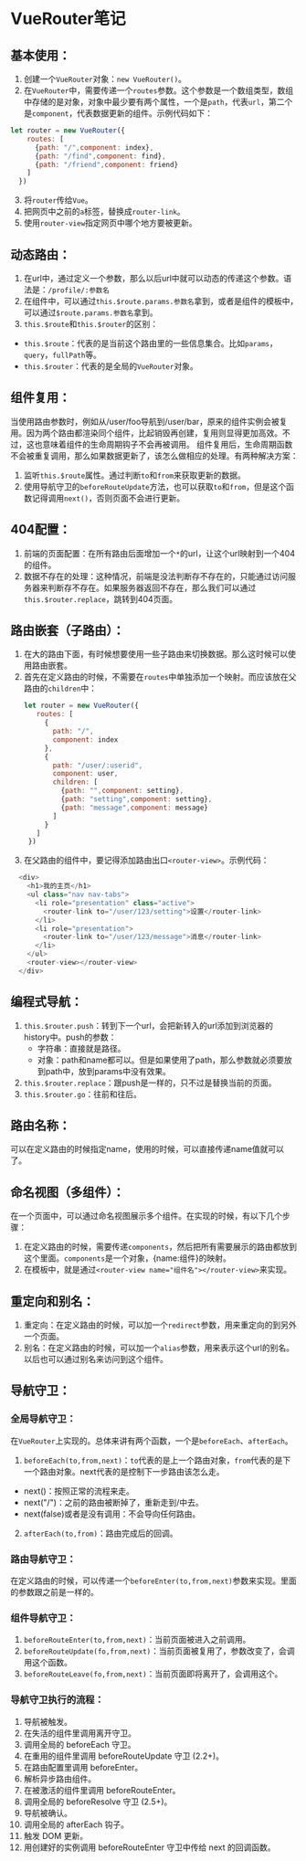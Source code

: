 
# VueRouter笔记

## 基本使用：
1. 创建一个`VueRouter`对象：`new VueRouter()`。
2. 在`VueRouter`中，需要传递一个`routes`参数。这个参数是一个数组类型，数组中存储的是对象，对象中最少要有两个属性，一个是`path`，代表`url`，第二个是`component`，代表数据更新的组件。示例代码如下：
  ```js
  let router = new VueRouter({
      routes: [
        {path: "/",component: index},
        {path: "/find",component: find},
        {path: "/friend",component: friend}
      ]
    })
  ```
3. 将`router`传给`Vue`。
4. 把网页中之前的`a`标签，替换成`router-link`。
5. 使用`router-view`指定网页中哪个地方要被更新。


## 动态路由：
1. 在url中，通过定义一个参数，那么以后url中就可以动态的传递这个参数。语法是：`/profile/:参数名`
2. 在组件中，可以通过`this.$route.params.参数名`拿到，或者是组件的模板中，可以通过`$route.params.参数名`拿到。
3. `this.$route`和`this.$router`的区别：
  * `this.$route`：代表的是当前这个路由里的一些信息集合。比如`params`，`query`，`fullPath`等。
  * `this.$router`：代表的是全局的`VueRouter`对象。

## 组件复用：
当使用路由参数时，例如从/user/foo导航到/user/bar，原来的组件实例会被复用。因为两个路由都渲染同个组件，比起销毁再创建，复用则显得更加高效。不过，这也意味着组件的生命周期钩子不会再被调用。
组件复用后，生命周期函数不会被重复调用，那么如果数据更新了，该怎么做相应的处理。有两种解决方案：
1. 监听`this.$route`属性。通过判断`to`和`from`来获取更新的数据。
2. 使用导航守卫的`beforeRouteUpdate`方法，也可以获取`to`和`from`，但是这个函数记得调用`next()`，否则页面不会进行更新。

## 404配置：
1. 前端的页面配置：在所有路由后面增加一个`*`的url，让这个url映射到一个404的组件。
2. 数据不存在的处理：这种情况，前端是没法判断存不存在的，只能通过访问服务器来判断存不存在。如果服务器返回不存在，那么我们可以通过`this.$router.replace`，跳转到404页面。

## 路由嵌套（子路由）：
1. 在大的路由下面，有时候想要使用一些子路由来切换数据。那么这时候可以使用路由嵌套。
2. 首先在定义路由的时候，不需要在`routes`中单独添加一个映射。而应该放在父路由的`children`中：
   ```js
   let router = new VueRouter({
      routes: [
        {
          path: "/",
          component: index
        },
        {
          path: "/user/:userid",
          component: user,
          children: [
            {path: "",component: setting},
            {path: "setting",component: setting},
            {path: "message",component: message}
          ]
        }
      ]
    })
   ```
3. 在父路由的组件中，要记得添加路由出口`<router-view>`。示例代码：
  ```js
    <div>
      <h1>我的主页</h1>
      <ul class="nav nav-tabs">
        <li role="presentation" class="active">
          <router-link to="/user/123/setting">设置</router-link>
        </li>
        <li role="presentation">
          <router-link to="/user/123/message">消息</router-link>
        </li>
      </ul>
      <router-view></router-view>
    </div>
  ```

## 编程式导航：
1. `this.$router.push`：转到下一个url，会把新转入的url添加到浏览器的history中。push的参数：
    * 字符串：直接就是路径。
    * 对象：path和name都可以。但是如果使用了path，那么参数就必须要放到path中，放到params中没有效果。
2. `this.$router.replace`：跟push是一样的，只不过是替换当前的页面。
3. `this.$router.go`：往前和往后。

## 路由名称：
可以在定义路由的时候指定name，使用的时候，可以直接传递name值就可以了。

## 命名视图（多组件）：
在一个页面中，可以通过命名视图展示多个组件。在实现的时候，有以下几个步骤：
1. 在定义路由的时候，需要传递`components`，然后把所有需要展示的路由都放到这个里面。`components`是一个对象，{name:组件}的映射。
2. 在模板中，就是通过`<router-view name="组件名"></router-view>`来实现。

## 重定向和别名：
1. 重定向：在定义路由的时候，可以加一个`redirect`参数，用来重定向的到另外一个页面。
2. 别名：在定义路由的时候，可以加一个`alias`参数，用来表示这个url的别名。以后也可以通过别名来访问到这个组件。


## 导航守卫：
### 全局导航守卫：
在`VueRouter`上实现的。总体来讲有两个函数，一个是`beforeEach`、`afterEach`。
1. `beforeEach(to,from,next)`：`to`代表的是上一个路由对象，`from`代表的是下一个路由对象。next代表的是控制下一步路由该怎么走。
  * next()：按照正常的流程来走。
  * next("/")：之前的路由被断掉了，重新走到/中去。
  * next(false)或者是没有调用：不会导向任何路由。
2. `afterEach(to,from)`：路由完成后的回调。

### 路由导航守卫：
在定义路由的时候，可以传递一个`beforeEnter(to,from,next)`参数来实现。里面的参数跟之前是一样的。

### 组件导航守卫：
1. `beforeRouteEnter(to,from,next)`：当前页面被进入之前调用。
2. `beforeRouteUpdate(fo,from,next)`：当前页面被复用了，参数改变了，会调用这个函数。
3. `beforeRouteLeave(fo,from,next)`：当前页面即将离开了，会调用这个。

### 导航守卫执行的流程：
1. 导航被触发。
2. 在失活的组件里调用离开守卫。
3. 调用全局的 beforeEach 守卫。
4. 在重用的组件里调用 beforeRouteUpdate 守卫 (2.2+)。
5. 在路由配置里调用 beforeEnter。
6. 解析异步路由组件。
7. 在被激活的组件里调用 beforeRouteEnter。
8. 调用全局的 beforeResolve 守卫 (2.5+)。
9. 导航被确认。
10. 调用全局的 afterEach 钩子。
11. 触发 DOM 更新。
12. 用创建好的实例调用 beforeRouteEnter 守卫中传给 next 的回调函数。
